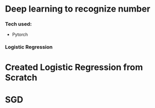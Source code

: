 # Deep learning to recognize number

### Tech used:
* Pytorch

### Logistic Regression


# Created Logistic Regression from Scratch

# SGD 
